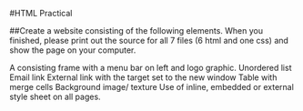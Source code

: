 #HTML Practical

##Create a website consisting of the following elements. When you finished, please print out the source for all 7 files (6 html and one css) and show the page on your computer.

A consisting
frame with a menu bar on left and logo graphic.
Unordered list
Email link
External link with the target set to the new window
Table with merge cells
Background image/ texture
Use of inline, embedded or external style sheet on all pages.
